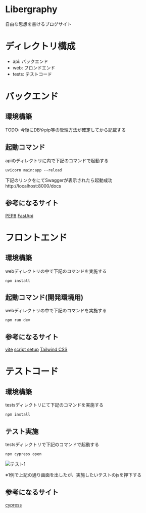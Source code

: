 # Libergraphy
自由な思想を書けるブログサイト

# ディレクトリ構成
* api: バックエンド
* web: フロンドエンド
* tests: テストコード

# バックエンド
## 環境構築
TODO: 今後にDBやpip等の管理方法が確定してから記載する

## 起動コマンド
apiのディレクトリに内で下記のコマンドで起動する
```
uvicorn main:app --reload
```

下記のリンクをにてSwaggerが表示されたら起動成功
http://localhost:8000/docs

## 参考になるサイト
[PEP8](https://pep8-ja.readthedocs.io/ja/latest/)
[FastApi](https://fastapi.tiangolo.com/ja/)

# フロントエンド
## 環境構築
webディレクトリの中で下記のコマンドを実施する
```
npm install
```

## 起動コマンド(開発環境用)
webディレクトリの中で下記のコマンドを実施する
```
npm run dev
```

## 参考になるサイト
[vite](https://ja.vitejs.dev/guide/)
[script setup](https://v3.ja.vuejs.org/api/sfc-script-setup.html#typescript-%E3%81%AE%E3%81%BF%E3%81%AE%E6%A9%9F%E8%83%BD)
[Tailwind CSS](https://tailwindcss.jp/docs/installation)

# テストコード
## 環境構築
testsディレクトリにて下記のコマンドを実施する
```
npm install
```

## テスト実施
testsディレクトリで下記のコマンドで起動する
```
npx cypress open
```

![テスト1](https://user-images.githubusercontent.com/40077660/164956411-65b48716-3162-45cd-982b-709d3fb7b359.png)

※1例で上記の通り画面を出したが、実施したいテストのjsを押下する

## 参考になるサイト
[cypress](https://www.cypress.io/)
